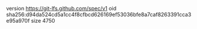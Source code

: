 version https://git-lfs.github.com/spec/v1
oid sha256:d94da524cd5a1cc4f8cfbcd626169ef53036bfe8a7caf8263391cca3e95a970f
size 4750

